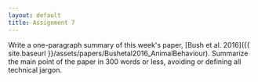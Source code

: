 ```yaml
---
layout: default
title: Assignment 7
---
```


Write a one-paragraph summary of this week's paper, [Bush et al. 2016]({{ site.baseurl }}/assets/papers/Bushetal2016_AnimalBehaviour). Summarize the main point of the paper in 300 words or less, avoiding or defining all technical jargon.
